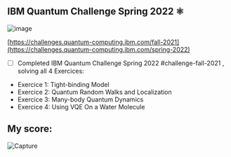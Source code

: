 ## IBM Quantum Challenge Spring 2022 ⚛️
![image](https://user-images.githubusercontent.com/64653897/173787226-25fcbd5b-b2d9-4aaf-90a1-9e94dace0cbb.png)

[https://challenges.quantum-computing.ibm.com/fall-2021](https://challenges.quantum-computing.ibm.com/spring-2022)

- [ ] Completed IBM Quantum Challenge Spring 2022  #challenge-fall-2021 , solving all 4 Exercices: 
- Exercice 1: Tight-binding Model
- Exercice 2: Quantum Random Walks and Localization
- Exercice 3: Many-body Quantum Dynamics
- Exercice 4: Using VQE On a Water Molecule

## My score:

![Capture](https://user-images.githubusercontent.com/64653897/173786877-48e96231-3156-4ee7-ac99-c94d0098d45d.PNG)
